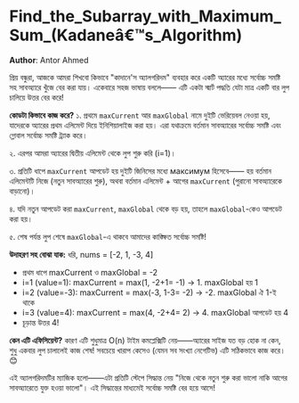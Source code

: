# Find_the_Subarray_with_Maximum_Sum_(Kadaneâ€™s_Algorithm)

**Author**: Antor Ahmed


প্রিয় বন্ধুরা, আজকে আমরা শিখবো কিভাবে "কাদানে'স অ্যালগরিদম" ব্যবহার করে একটি অ্যারের মধ্যে সর্বোচ্চ সমষ্টি সহ সাবঅ্যারে খুঁজে বের করা যায়। একেবারে সহজ ভাষায় বললে—— এটি একটা স্মার্ট পদ্ধতি যেটা মাত্র একটি বার লুপ চালিয়ে উত্তর বের করে!

**কোডটা কিভাবে কাজ করে?**
১. প্রথমে `maxCurrent` আর `maxGlobal` নামে দুইটি ভেরিয়েবল নেওয়া হয়, যাদেরকে অ্যারের প্রথম এলিমেন্ট দিয়ে ইনিশিয়ালাইজ করা হয়। এরা যথাক্রমে বর্তমান সাবঅ্যারের সর্বোচ্চ সমষ্টি এবং গ্লোবাল সর্বোচ্চ সমষ্টি ট্র্যাক করে।

২. এরপর আমরা অ্যারের দ্বিতীয় এলিমেন্ট থেকে লুপ শুরু করি (i=1)।

৩. প্রতিটি ধাপে `maxCurrent` আপডেট হয় দুইটি জিনিসের মধ্যে максимум হিসেবে—— হয় বর্তমান এলিমেন্টটি নিজে (নতুন সাবঅ্যারের শুরু), অথবা বর্তমান এলিমেন্ট + আগের `maxCurrent` (পুরানো সাবঅ্যারেকে বাড়ানো)।

৪. যদি নতুন আপডেট করা `maxCurrent`, `maxGlobal` থেকে বড় হয়, তাহলে `maxGlobal`-কেও আপডেট করা হয়।

৫. শেষ পর্যন্ত লুপ শেষে `maxGlobal`-এ থাকবে আমাদের কাঙ্ক্ষিত সর্বোচ্চ সমষ্টি!

**উদাহরণ সহ বোঝা যাক:**
ধরি, nums = [-2, 1, -3, 4]
- প্রথম ধাপে maxCurrent ও maxGlobal = -2
- i=1 (value=1): maxCurrent = max(1, -2+1= -1) → 1. maxGlobal হয় 1
- i=2 (value=-3): maxCurrent = max(-3, 1-3= -2) → -2. maxGlobal ঐ 1-ই থাকে
- i=3 (value=4): maxCurrent = max(4, -2+4= 2) → 4. maxGlobal আপডেট হয় 4
- চূড়ান্ত উত্তর 4!

**কেন এটি এফিসিয়েন্ট?**
কারণ এটি শুধুমাত্র O(n) টাইম কমপ্লেক্সিটি নেয়——অ্যারের সাইজ যত বড় হোক না কেন, শুধু একবার লুপ চালালেই কাজ শেষ! সবচেয়ে খারাপ কেসেও (যেমন সব সংখ্যা নেগেটিভ) এটি সঠিকভাবে কাজ করে। 😊 

এই অ্যালগরিদমটির ম্যাজিক হলো——এটা প্রতিটি স্টেপে সিদ্ধান্ত নেয় "নিজে থেকে নতুন শুরু করা ভালো নাকি আগের সাবঅ্যারেতে যুক্ত হওয়া ভালো"। এই সিদ্ধান্তের মাধ্যমেই সর্বোচ্চ সমষ্টি বের হয়ে আসে!